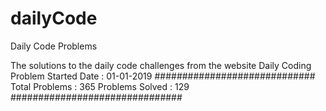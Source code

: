 # dailyCode
Daily Code Problems


The solutions to the daily code challenges from the website Daily Coding Problem
Started Date : 01-01-2019
#############################
Total Problems : 365
Problems  Solved : 129
###############################
